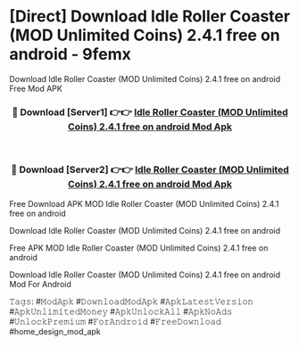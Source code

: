 # [Direct] Download Idle Roller Coaster (MOD Unlimited Coins) 2.4.1 free on android - 9femx
Download Idle Roller Coaster (MOD Unlimited Coins) 2.4.1 free on android Free Mod APK

<div align="center">
<h3>🔴 Download [Server1] 👉👉 <a href="https://apk-comot.site?title=Idle_Roller_Coaster_(MOD_Unlimited_Coins)_2.4.1_free_on_android">Idle Roller Coaster (MOD Unlimited Coins) 2.4.1 free on android Mod Apk</a></h3><br>

<h3>🔴 Download [Server2] 👉👉 <a href="https://apk-comot.site?title=Idle_Roller_Coaster_(MOD_Unlimited_Coins)_2.4.1_free_on_android">Idle Roller Coaster (MOD Unlimited Coins) 2.4.1 free on android Mod Apk</a></h3>
</div>


Free Download APK MOD Idle Roller Coaster (MOD Unlimited Coins) 2.4.1 free on android

Download Idle Roller Coaster (MOD Unlimited Coins) 2.4.1 free on android 

Free APK MOD Idle Roller Coaster (MOD Unlimited Coins) 2.4.1 free on android 

Download Idle Roller Coaster (MOD Unlimited Coins) 2.4.1 free on android Mod For Android

𝚃𝚊𝚐𝚜: #𝙼𝚘𝚍𝙰𝚙𝚔 #𝙳𝚘𝚠𝚗𝚕𝚘𝚊𝚍𝙼𝚘𝚍𝙰𝚙𝚔 #𝙰𝚙𝚔𝙻𝚊𝚝𝚎𝚜𝚝𝚅𝚎𝚛𝚜𝚒𝚘𝚗 #𝙰𝚙𝚔𝚄𝚗𝚕𝚒𝚖𝚒𝚝𝚎𝚍𝙼𝚘𝚗𝚎𝚢 #𝙰𝚙𝚔𝚄𝚗𝚕𝚘𝚌𝚔𝙰𝚕𝚕 #𝙰𝚙𝚔𝙽𝚘𝙰𝚍𝚜 #𝚄𝚗𝚕𝚘𝚌𝚔𝙿𝚛𝚎𝚖𝚒𝚞𝚖 #𝙵𝚘𝚛𝙰𝚗𝚍𝚛𝚘𝚒𝚍 #𝙵𝚛𝚎𝚎𝙳𝚘𝚠𝚗𝚕𝚘𝚊𝚍 #home_design_mod_apk